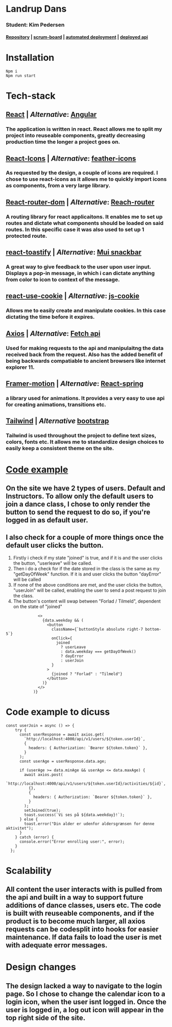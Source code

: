 # Landrup Dans

### Student: Kim Pedersen

#### [Repository](https://github.com/rts-cmk-wu07/svendeprove-Howtoad) | [scrum-board](https://github.com/orgs/rts-cmk-wu07/projects/18) | [automated deployment](https://svendeprove-howtoad.vercel.app/) | [deployed api](https://landrupapi.onrender.com/)

# Installation

```
Npm i
Npm run start
```

# Tech-stack

## [React](https://react.dev/) | _Alternative_: [Angular](https://angular.io/)

### The application is written in react. React allows me to split my project into **reuseable components**, greatly **decreasing production time** the longer a project goes on.

## [React-Icons](https://react-icons.github.io/react-icons/) | _Alternative_: [feather-icons](https://feathericons.com/)

### As **requested by the design**, a couple of icons are required. I chose to use react-icons as it allows me to quickly import **icons as components**, from a very **large library**.

## [React-router-dom](https://www.npmjs.com/package/react-router-dom) | _Alternative_: [Reach-router](https://reach.tech/router/)

### A **routing library** for react applicaitons. It enables me to **set up routes and dictate what components should be loaded** on said routes. In this specific case it was also used to set up 1 **protected route**.

## [react-toastify](https://www.npmjs.com/package/react-toastify) | _Alternative_: [Mui snackbar](https://mui.com/material-ui/react-snackbar/)

### A great way to give **feedback** to the user upon user input. Displays a pop-in message, in which i can dictate anything from **color to icon to context of the message**.

## [react-use-cookie](https://www.npmjs.com/package/react-use-cookie) | _Alternative_: [js-cookie](https://github.com/js-cookie/js-cookie)

### Allows me to easily **create and manipulate cookies**. In this case dictating the time before it expires.

## [Axios](https://axios-http.com/docs/intro) | _Alternative_: [Fetch api](https://developer.mozilla.org/en-US/docs/Web/API/Fetch_API)

### Used for **making requests** to the api and **manipulaitng the data received back** from the request. Also has the added benefit of being **backwards compatiable** to ancient browsers like internet explorer 11.

## [Framer-motion](https://www.framer.com/motion/) | _Alternative_: [React-spring](https://www.react-spring.dev/)

### a library used for **animations**. It provides a very **easy to use** api for creating animations, transitions etc.

## [Tailwind](https://tailwindcss.com/docs/guides/create-react-app) | _Alternative_ [bootstrap](https://getbootstrap.com/)

### Tailwind is used throughout the project to define text sizes, colors, fonts etc. It allows me to standardize design choices to easily keep a consistent theme on the site.

# [Code example](https://github.com/rts-cmk-wu07/svendeprove-Howtoad/blob/main/src/views/Activitydetail.js)

## On the site we have 2 types of users. Default and Instructors. To allow only the default users to join a dance class, I chose to only render the button to send the request to do so, if you're logged in as default user.

## I also check for a couple of more things once the default user clicks the button.

1. Firstly i check if my state "joined" is true, and if it is and the user clicks the button, "userleave" will be called.
2. Then i do a check for if the date stored in the class is the same as my "getDayOfWeek" function. If it is and user clicks the button "dayError" will be called
3. If none of the above conditions are met, and the user clicks the button, "userJoin" will be called, enabling the user to send a post request to join the class.
4. The button's content will swap between "Forlad / Tilmeld", dependent on the state of "joined"

```{token && token.role === "default" && (
              <>
                {data.weekday && (
                  <button
                    className={`buttonStyle absolute right-7 bottom-5`}
                    onClick={
                      joined
                        ? userLeave
                        : data.weekday === getDayOfWeek()
                        ? dayError
                        : userJoin
                    }
                  >
                    {joined ? "Forlad" : "Tilmeld"}
                  </button>
                )}
              </>
            )}
```

# Code example to dicuss

```
const userJoin = async () => {
    try {
      const userResponse = await axios.get(
        `http://localhost:4000/api/v1/users/${token.userId}`,
        {
          headers: { Authorization: `Bearer ${token.token}` },
        }
      );
      const userAge = userResponse.data.age;

      if (userAge >= data.minAge && userAge <= data.maxAge) {
        await axios.post(
          `http://localhost:4000/api/v1/users/${token.userId}/activities/${id}`,
          {},
          {
            headers: { Authorization: `Bearer ${token.token}` },
          }
        );
        setJoined(true);
        toast.success(`Vi ses på ${data.weekday}!`);
      } else {
        toast.error("Din alder er udenfor aldersgrænsen for denne aktivitet");
      }
    } catch (error) {
      console.error("Error enrolling user:", error);
    }
  };
```

# Scalability

## All content the user interacts with is pulled from the api and built in a way to support future additions of dance classes, users etc. The code is built with reuseable components, and if the product is to become much larger, all axios requests can be codesplit into hooks for easier maintenance. If data fails to load the user is met with adequate error messages.

# Design changes

## The design lacked a way to navigate to the login page. So I chose to change the calendar icon to a login icon, when the user isnt logged in. Once the user is logged in, a log out icon will appear in the top right side of the site.

